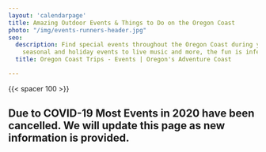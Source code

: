 ```yaml
---
layout: 'calendarpage'
title: Amazing Outdoor Events & Things to Do on the Oregon Coast
photo: "/img/events-runners-header.jpg"
seo:
  description: Find special events throughout the Oregon Coast during your trip! From
    seasonal and holiday events to live music and more, the fun is infectious!
  title: Oregon Coast Trips - Events | Oregon's Adventure Coast

---
```


{{< spacer 100 >}}

## Due to COVID-19 Most Events in 2020 have been cancelled. We will update this page as new information is provided.
